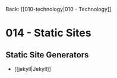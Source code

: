 Back: [[010-technology|010 - Technology]]

# 014 - Static Sites

## Static Site Generators
- [[jekyll|Jekyll]]
